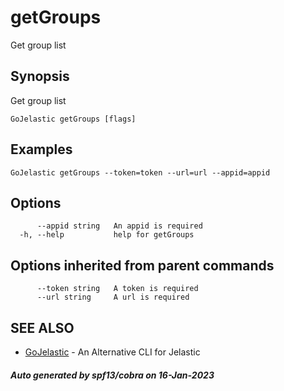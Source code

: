 #  getGroups

Get group list

## Synopsis

Get group list

```
GoJelastic getGroups [flags]
```

## Examples

```
GoJelastic getGroups --token=token --url=url --appid=appid
```

## Options

```
      --appid string   An appid is required
  -h, --help           help for getGroups
```

## Options inherited from parent commands

```
      --token string   A token is required
      --url string     A url is required
```

## SEE ALSO

* [GoJelastic](GoJelastic.md)	 - An Alternative CLI for Jelastic

##### Auto generated by spf13/cobra on 16-Jan-2023
